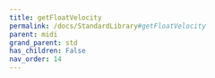 ```yaml
---
title: getFloatVelocity
permalink: /docs/StandardLibrary#getFloatVelocity
parent: midi
grand_parent: std
has_children: False
nav_order: 14
---
```

